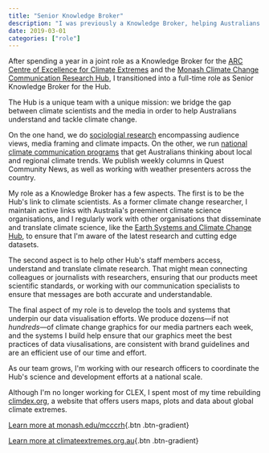 ```yaml
---
title: "Senior Knowledge Broker"
description: "I was previously a Knowledge Broker, helping Australians understand climate change and climate science."
date: 2019-03-01
categories: ["role"]
---
```


After spending a year in a joint role as a Knowledge Broker for the [ARC Centre of Excellence for Climate Extremes](https://climateextremes.org.au) and the [Monash Climate Change Communication Research Hub](https://monash.edu/mcccrh), I transitioned into a full-time role as Senior Knowledge Broker for the Hub.

The Hub is a unique team with a unique mission: we bridge the gap between climate scientists and the media in order to help Australians understand and tackle climate change.

On the one hand, we do [sociologial research](https://monash.edu/mcccrh/research) encompassing audience views, media framing and climate impacts. On the other, we run [national climate communication programs](https://monash.edu/mcccrh/projects) that get Australians thinking about local and regional climate trends. We publish weekly columns in Quest Community News, as well as working with weather presenters across the country.

My role as a Knowledge Broker has a few aspects. The first is to be the Hub's link to climate scientists. As a former climate change researcher, I maintain active links with Australia's preeminent climate science organisations, and I regularly work with other organisations that disseminate and translate climate science, like the [Earth Systems and Climate Change Hub](http://nespclimate.com.au/), to ensure that I'm aware of the latest research and cutting edge datasets.

The second aspect is to help other Hub's staff members access, understand and translate climate research. That might mean connecting colleagues or journalists with researchers, ensuring that our products meet scientific standards, or working with our communication specialists to ensure that messages are both accurate and understandable.

The final aspect of my role is to develop the tools and systems that underpin our data visualisation efforts. We produce dozens—if not _hundreds_—of climate change graphics for our media partners each week, and the systems I build help ensure that our graphics meet the best practices of data viusalisations, are consistent with brand guidelines and are an efficient use of our time and effort.

As our team grows, I'm working with our research officers to coordinate the Hub's science and development efforts at a national scale.

Although I'm no longer working for CLEX, I spent most of my time rebuilding [climdex.org](https://climdex.org), a website that offers users maps, plots and data about global climate extremes.

[Learn more at monash.edu/mcccrh](https://monash.edu/mcccrh){.btn .btn-gradient}

[Learn more at climateextremes.org.au](https://climateextremes.org.au){.btn .btn-gradient}